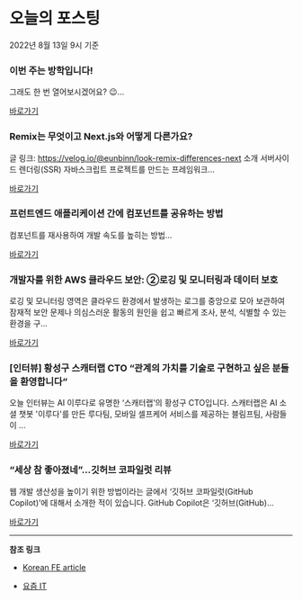 # 오늘의 포스팅 
2022년 8월 13일 9시 기준 

###  이번 주는 방학입니다! 

 그래도 한 번 열어보시겠어요? 😉... 

 [바로가기](https://kofearticle.substack.com/p/korean-fe-article--b9d) 

###  Remix는 무엇이고 Next.js와 어떻게 다른가요? 

 글 링크: https://velog.io/@eunbinn/look-remix-differences-next 소개 서버사이드 렌더링(SSR) 자바스크립트 프로젝트를 만드는 프레임워크... 

 [바로가기](https://kofearticle.substack.com/p/korean-fe-article-remix-nextjs-) 

###  프런트엔드 애플리케이션 간에 컴포넌트를 공유하는 방법 

 컴포넌트를 재사용하여 개발 속도를 높히는 방법... 

 [바로가기](https://kofearticle.substack.com/p/korean-fe-article--46c) 

### 개발자를 위한 AWS 클라우드 보안: ②로깅 및 모니터링과 데이터 보호 

 로깅 및 모니터링 영역은 클라우드 환경에서 발생하는 로그를 중앙으로 모아 보관하여 잠재적 보안 문제나 의심스러운 활동의 원인을 쉽고 빠르게 조사, 분석, 식별할 수 있는 환경을 구... 

 [바로가기](https://yozm.wishket.com/magazine/detail/1641/) 

### [인터뷰] 황성구 스캐터랩 CTO “관계의 가치를 기술로 구현하고 싶은 분들을 환영합니다“ 

 오늘 인터뷰는 AI 이루다로 유명한 ‘스캐터랩’의 황성구 CTO입니다. 스캐터랩은 AI 소셜 챗봇 '이루다'를 만든 루다팀, 모바일 셀프케어 서비스를 제공하는 블림프팀, 사람들이 ... 

 [바로가기](https://yozm.wishket.com/magazine/detail/1635/) 

### “세상 참 좋아졌네”…깃허브 코파일럿 리뷰 

 웹 개발 생산성을 높이기 위한 방법이라는 글에서 ‘깃허브 코파일럿(GitHub Copilot)’에 대해서 소개한 적이 있습니다. GitHub Copilot은 ‘깃허브(GitHub)... 

 [바로가기](https://yozm.wishket.com/magazine/detail/1634/) 

---

**참조 링크**

- [Korean FE article](https://kofearticle.substack.com) 

- [요즘 IT](https://yozm.wishket.com/magazine) 

